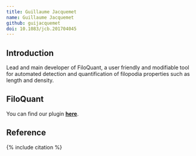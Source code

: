 ```yaml
---
title: Guillaume Jacquemet
name: Guillaume Jacquemet
github: guijacquemet
doi: 10.1083/jcb.201704045
---
```


## Introduction

Lead and main developer of FiloQuant, a user friendly and modifiable tool for automated detection and quantification of filopodia properties such as length and density.

## FiloQuant

You can find our plugin [**here**](/plugins/filoquant).

## Reference

{% include citation %}
